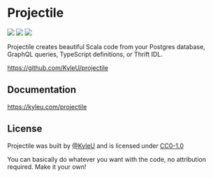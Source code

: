 # Projectile

![](https://img.shields.io/nexus/r/https/oss.sonatype.org/com.kyleu/projectile_2.12.svg)
![](https://img.shields.io/github/license/KyleU/projectile.svg)
![](https://img.shields.io/travis/KyleU/projectile.svg)

Projectile creates beautiful Scala code from your Postgres database, GraphQL queries, TypeScript definitions, or Thrift IDL.

https://github.com/KyleU/projectile

## Documentation

https://kyleu.com/projectile

## License

Projectile was built by [@KyleU](https://github.com/KyleU) and is licensed under [CC0-1.0](license) 

You can basically do whatever you want with the code, no attribution required. Make it your own! 
